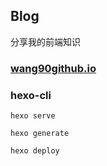 ## Blog
分享我的前端知识

### [wang90github.io](https://wang90.github.io/)

### hexo-cli

`````
hexo serve

hexo generate

hexo deploy

`````